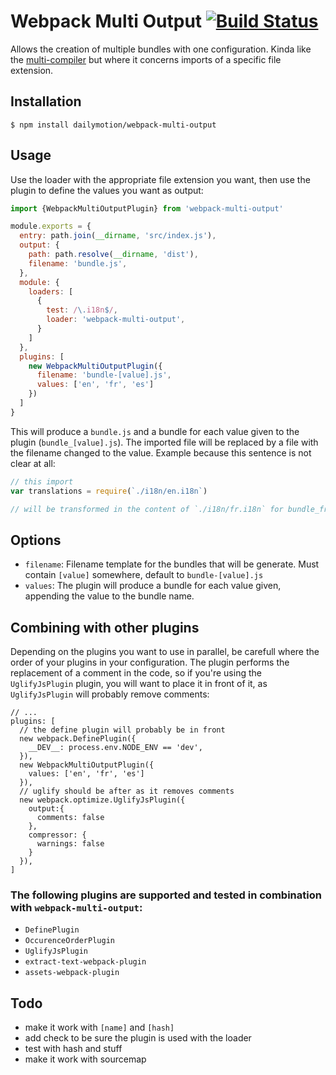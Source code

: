 # Webpack Multi Output [![Build Status](https://travis-ci.com/dailymotion/webpack-multi-output.svg?token=BQpiDRDdVVk7MYBpasVF&branch=master)](https://travis-ci.com/dailymotion/webpack-multi-output)

Allows the creation of multiple bundles with one configuration. Kinda like the [multi-compiler](https://github.com/webpack/webpack/tree/master/examples/multi-compiler) but where it concerns imports of a specific file extension.

## Installation

```shell
$ npm install dailymotion/webpack-multi-output
```

## Usage

Use the loader with the appropriate file extension you want, then use the plugin to define the values you want as output:

```js
import {WebpackMultiOutputPlugin} from 'webpack-multi-output'

module.exports = {
  entry: path.join(__dirname, 'src/index.js'),
  output: {
    path: path.resolve(__dirname, 'dist'),
    filename: 'bundle.js',
  },
  module: {
    loaders: [
      {
        test: /\.i18n$/,
        loader: 'webpack-multi-output',
      }
    ]
  },
  plugins: [
    new WebpackMultiOutputPlugin({
      filename: 'bundle-[value].js',
      values: ['en', 'fr', 'es']
    })
  ]
}
```

This will produce a `bundle.js` and a bundle for each value given to the plugin (`bundle_[value].js`). The imported file will be replaced by a file with the filename changed to the value. Example because this sentence is not clear at all:

```js
// this import
var translations = require(`./i18n/en.i18n`)

// will be transformed in the content of `./i18n/fr.i18n` for bundle_fr.js
```

## Options

* `filename`: Filename template for the bundles that will be generate. Must contain `[value]` somewhere, default to `bundle-[value].js`
* `values`: The plugin will produce a bundle for each value given, appending the value to the bundle name. 

## Combining with other plugins

Depending on the plugins you want to use in parallel, be carefull where the order of your plugins in your configuration. The plugin performs the replacement of a comment in the code, so if you're using the `UglifyJsPlugin` plugin, you will want to place it in front of it, as `UglifyJsPlugin` will probably remove comments:

```
// ...
plugins: [
  // the define plugin will probably be in front
  new webpack.DefinePlugin({
    __DEV__: process.env.NODE_ENV == 'dev',
  }),
  new WebpackMultiOutputPlugin({
    values: ['en', 'fr', 'es']
  }),
  // uglify should be after as it removes comments
  new webpack.optimize.UglifyJsPlugin({
    output:{
      comments: false
    },
    compressor: {
      warnings: false
    }
  }),
]
```

### The following plugins are supported and tested in combination with `webpack-multi-output`:

* `DefinePlugin`
* `OccurenceOrderPlugin`
* `UglifyJsPlugin`
* `extract-text-webpack-plugin`
* `assets-webpack-plugin`

## Todo

* make it work with `[name]` and `[hash]`
* add check to be sure the plugin is used with the loader
* test with hash and stuff
* make it work with sourcemap
